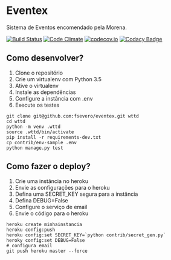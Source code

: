 # Eventex

Sistema de Eventos encomendado pela Morena.

[![Build Status](https://travis-ci.org/fsevero/eventex.svg)](https://travis-ci.org/fsevero/eventex)
[![Code Climate](https://codeclimate.com/github/fsevero/eventex/badges/gpa.svg)](https://codeclimate.com/github/fsevero/eventex)
[![codecov.io](https://codecov.io/github/fsevero/eventex/coverage.svg?branch=master)](https://codecov.io/github/fsevero/eventex?branch=master)
[![Codacy Badge](https://api.codacy.com/project/badge/grade/e9e56e864b92420fb4ffda3e53f1a6da)](https://www.codacy.com/app/severo-fabricio/eventex)

## Como desenvolver?

1. Clone o repositório
2. Crie um virtualenv com Python 3.5
3. Ative o virtualenv
4. Instale as dependências
5. Configure a instância com .env
6. Execute os testes

```console
git clone git@github.com:fsevero/eventex.git wttd
cd wttd
python -m venv .wttd
source .wttd/bin/activate
pip install -r requirements-dev.txt
cp contrib/env-sample .env
python manage.py test
```

## Como fazer o deploy?

1. Crie uma instância no heroku
2. Envie as configurações para o heroku
3. Defina uma SECRET_KEY segura para a instância
4. Defina DEBUG=False
5. Configure o serviço de email
6. Envie o código para o heroku

```console
heroku create minhainstancia
heroku config:push
heroku config:set SECRET_KEY=`python contrib/secret_gen.py`
heroky config:set DEBUG=False
# configura email
git push heroku master --force
```
